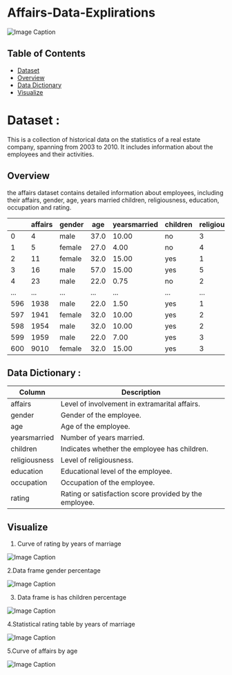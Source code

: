 # Affairs-Data-Explirations

![Image Caption](images/affaires.jpg)

## Table of Contents

- [Dataset](#Dataset)
- [Overview](#Overview)
- [Data Dictionary](#Data-Dictionary)
- [Visualize](#Visualize)


# Dataset :

This is a collection of historical data on the statistics of a real estate company, spanning from 2003 to 2010. It includes information about the employees and their activities.

## Overview

the affairs dataset contains detailed information about employees, including their affairs, gender, age, years married	children, religiousness, education, occupation and rating.

|            | affairs | gender | age | yearsmarried | children | religiousness | education | occupation | rating |
|------------|---------|--------|-----|--------------|----------|---------------|-----------|------------|--------|
| 0          | 4       | male   | 37.0| 10.00        | no       | 3             | 18        | 7          | 4      |
| 1          | 5       | female | 27.0| 4.00         | no       | 4             | 14        | 6          | 4      |
| 2          | 11      | female | 32.0| 15.00        | yes      | 1             | 12        | 1          | 4      |
| 3          | 16      | male   | 57.0| 15.00        | yes      | 5             | 18        | 6          | 5      |
| 4          | 23      | male   | 22.0| 0.75         | no       | 2             | 17        | 6          | 3      |
| ...        | ...     | ...    | ... | ...          | ...      | ...           | ...       | ...        | ...    |
| 596        | 1938    | male   | 22.0| 1.50         | yes      | 1             | 12        | 2          | 5      |
| 597        | 1941    | female | 32.0| 10.00        | yes      | 2             | 18        | 5          | 4      |
| 598        | 1954    | male   | 32.0| 10.00        | yes      | 2             | 17        | 6          | 5      |
| 599        | 1959    | male   | 22.0| 7.00         | yes      | 3             | 18        | 6          | 2      |
| 600        | 9010    | female | 32.0| 15.00        | yes      | 3             | 14        | 1          | 5      |


  ## Data Dictionary : 

| Column         | Description                                              |
|----------------|----------------------------------------------------------|
| affairs        | Level of involvement in extramarital affairs.            |
| gender         | Gender of the employee.                                  |
| age            | Age of the employee.                                     |
| yearsmarried   | Number of years married.                                 |
| children       | Indicates whether the employee has children.             |
| religiousness  | Level of religiousness.                                  |
| education      | Educational level of the employee.                       |
| occupation     | Occupation of the employee.                              |
| rating         | Rating or satisfaction score provided by the employee.   |

## Visualize

1. Curve of rating by years of marriage

![Image Caption](images/rating_by_yearsmarried.png)



2.Data frame gender percentage

![Image Caption](images/gender_percentage.png)


3. Data frame is has children percentage

![Image Caption](images/has_children.png)



4.Statistical rating table by years of marriage

![Image Caption](images/ratinf_by_years_married.png)



5.Curve of affairs by age   

![Image Caption](images/affaires_by_age.png)





